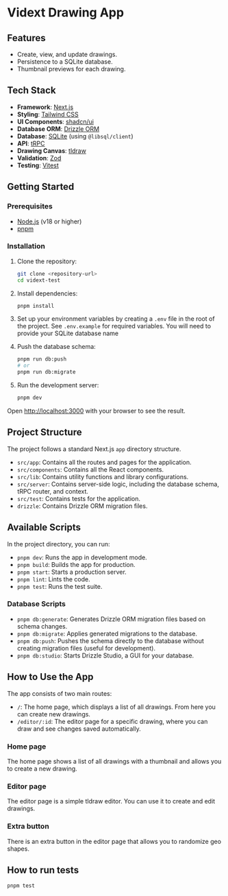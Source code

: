 # Vidext Drawing App

## Features

- Create, view, and update drawings.
- Persistence to a SQLite database.
- Thumbnail previews for each drawing.

## Tech Stack

- **Framework**: [Next.js](https://nextjs.org/)
- **Styling**: [Tailwind CSS](https://tailwindcss.com/)
- **UI Components**: [shadcn/ui](https://ui.shadcn.com/)
- **Database ORM**: [Drizzle ORM](https://orm.drizzle.team/)
- **Database**: [SQLite](https://www.sqlite.org/index.html) (using `@libsql/client`)
- **API**: [tRPC](https://trpc.io/)
- **Drawing Canvas**: [tldraw](https://tldraw.dev/)
- **Validation**: [Zod](https://zod.dev/)
- **Testing**: [Vitest](https://vitest.dev/)

## Getting Started

### Prerequisites

- [Node.js](https://nodejs.org/en/) (v18 or higher)
- [pnpm](https://pnpm.io/)

### Installation

1.  Clone the repository:
    ```bash
    git clone <repository-url>
    cd vidext-test
    ```
2.  Install dependencies:
    ```bash
    pnpm install
    ```
3.  Set up your environment variables by creating a `.env` file in the root of the project. See `.env.example` for required variables. You will need to provide your SQLite database name

4.  Push the database schema:

    ```bash
    pnpm run db:push
    # or
    pnpm run db:migrate
    ```

5.  Run the development server:
    ```bash
    pnpm dev
    ```

Open [http://localhost:3000](http://localhost:3000) with your browser to see the result.

## Project Structure

The project follows a standard Next.js `app` directory structure.

- `src/app`: Contains all the routes and pages for the application.
- `src/components`: Contains all the React components.
- `src/lib`: Contains utility functions and library configurations.
- `src/server`: Contains server-side logic, including the database schema, tRPC router, and context.
- `src/test`: Contains tests for the application.
- `drizzle`: Contains Drizzle ORM migration files.

## Available Scripts

In the project directory, you can run:

- `pnpm dev`: Runs the app in development mode.
- `pnpm build`: Builds the app for production.
- `pnpm start`: Starts a production server.
- `pnpm lint`: Lints the code.
- `pnpm test`: Runs the test suite.

### Database Scripts

- `pnpm db:generate`: Generates Drizzle ORM migration files based on schema changes.
- `pnpm db:migrate`: Applies generated migrations to the database.
- `pnpm db:push`: Pushes the schema directly to the database without creating migration files (useful for development).
- `pnpm db:studio`: Starts Drizzle Studio, a GUI for your database.

## How to Use the App

The app consists of two main routes:

- `/`: The home page, which displays a list of all drawings. From here you can create new drawings.
- `/editor/:id`: The editor page for a specific drawing, where you can draw and see changes saved automatically.

### Home page

The home page shows a list of all drawings with a thumbnail and allows you to create a new drawing.

### Editor page

The editor page is a simple tldraw editor. You can use it to create and edit drawings.

### Extra button

There is an extra button in the editor page that allows you to randomize geo shapes.

## How to run tests

```bash
pnpm test
```
